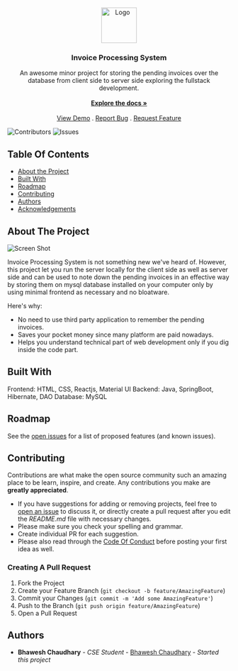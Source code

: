 <br/>
<p align="center">
  <a href="https://github.com/callmebhawesh/Invoice-Processing-System">
    <img src="images/logo.png" alt="Logo" width="80" height="80">
  </a>

  <h3 align="center">Invoice Processing System</h3>

  <p align="center">
    An awesome minor project for storing the pending invoices over the database from client side to server side exploring the fullstack development.
    <br/>
    <br/>
    <a href="https://github.com/callmebhawesh/Invoice-Processing-System"><strong>Explore the docs »</strong></a>
    <br/>
    <br/>
    <a href="https://github.com/callmebhawesh/Invoice-Processing-System">View Demo</a>
    .
    <a href="https://github.com/callmebhawesh/Invoice-Processing-System/issues">Report Bug</a>
    .
    <a href="https://github.com/callmebhawesh/Invoice-Processing-System/issues">Request Feature</a>
  </p>
</p>

![Contributors](https://img.shields.io/github/contributors/callmebhawesh/Invoice-Processing-System?color=dark-green) ![Issues](https://img.shields.io/github/issues/callmebhawesh/Invoice-Processing-System) 

## Table Of Contents

* [About the Project](#about-the-project)
* [Built With](#built-with)
* [Roadmap](#roadmap)
* [Contributing](#contributing)
* [Authors](#authors)
* [Acknowledgements](#acknowledgements)

## About The Project

![Screen Shot](images/screenshot.png)

Invoice Processing System is not something new we've heard of. However, this project let you run the server locally for the client side as well as server side and can be used to note down the pending invoices in an effective way by storing them on mysql database installed on your computer only by using minimal frontend as necessary and no bloatware.  

Here's why:

* No need to use third party application to remember the pending invoices.
* Saves your pocket money since many platform are paid nowadays.
* Helps you understand technical part of web development only if you dig inside the code part.

## Built With

Frontend: HTML, CSS, Reactjs, Material UI
Backend: Java, SpringBoot, Hibernate, DAO
Database: MySQL

## Roadmap

See the [open issues](https://github.com/callmebhawesh/Invoice-Processing-System/issues) for a list of proposed features (and known issues).

## Contributing

Contributions are what make the open source community such an amazing place to be learn, inspire, and create. Any contributions you make are **greatly appreciated**.
* If you have suggestions for adding or removing projects, feel free to [open an issue](https://github.com/callmebhawesh/Invoice-Processing-System/issues/new) to discuss it, or directly create a pull request after you edit the *README.md* file with necessary changes.
* Please make sure you check your spelling and grammar.
* Create individual PR for each suggestion.
* Please also read through the [Code Of Conduct](https://github.com/callmebhawesh/Invoice-Processing-System/blob/main/CODE_OF_CONDUCT.md) before posting your first idea as well.

### Creating A Pull Request

1. Fork the Project
2. Create your Feature Branch (`git checkout -b feature/AmazingFeature`)
3. Commit your Changes (`git commit -m 'Add some AmazingFeature'`)
4. Push to the Branch (`git push origin feature/AmazingFeature`)
5. Open a Pull Request

## Authors

* **Bhawesh Chaudhary** - *CSE Student* - [Bhawesh Chaudhary](https://github.com/callmebhawesh) - *Started this project*

